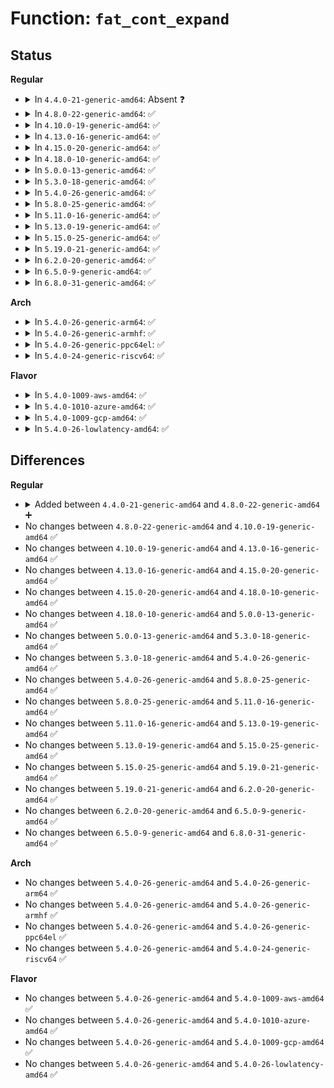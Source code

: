 # Function: <code>fat_cont_expand</code>

## Status
<b>Regular</b>
<ul>
<li>
<details>
<summary>In <code>4.4.0-21-generic-amd64</code>: Absent ❓</summary>

```json
{
  "name": "fat_cont_expand",
  "collision_type": "Unique Static",
  "inline_type": "Full",
  "funcs": [
    {
      "addr": 18446744071581969737,
      "name": "fat_cont_expand",
      "external": false,
      "loc": "fs/fat/file.c:182",
      "file": "fs/fat/file.c",
      "inline": "not declared, inlined",
      "caller_inline": [
        "fs/fat/file.c:fat_setattr"
      ],
      "caller_func": []
    }
  ],
  "symbols": []
}
```
</details>
</li>
<li>
<details>
<summary>In <code>4.8.0-22-generic-amd64</code>: ✅</summary>

```c
int fat_cont_expand(struct inode * inode, loff_t size)
```

```json
{
  "name": "fat_cont_expand",
  "collision_type": "Unique Static",
  "inline_type": "No",
  "funcs": [
    {
      "addr": 18446744071582180080,
      "name": "fat_cont_expand",
      "external": false,
      "loc": "fs/fat/file.c:187",
      "file": "fs/fat/file.c",
      "inline": "seen, unknown",
      "caller_inline": [],
      "caller_func": [
        "fs/fat/file.c:fat_setattr",
        "fs/fat/file.c:fat_fallocate"
      ]
    }
  ],
  "symbols": [
    {
      "addr": 18446744071582180080,
      "name": "fat_cont_expand",
      "section": ".text",
      "bind": "STB_LOCAL",
      "size": 241
    }
  ]
}
```
</details>
</li>
<li>
<details>
<summary>In <code>4.10.0-19-generic-amd64</code>: ✅</summary>

```c
int fat_cont_expand(struct inode * inode, loff_t size)
```

```json
{
  "name": "fat_cont_expand",
  "collision_type": "Unique Static",
  "inline_type": "No",
  "funcs": [
    {
      "addr": 18446744071582269488,
      "name": "fat_cont_expand",
      "external": false,
      "loc": "fs/fat/file.c:187",
      "file": "fs/fat/file.c",
      "inline": "seen, unknown",
      "caller_inline": [],
      "caller_func": [
        "fs/fat/file.c:fat_setattr",
        "fs/fat/file.c:fat_fallocate"
      ]
    }
  ],
  "symbols": [
    {
      "addr": 18446744071582269488,
      "name": "fat_cont_expand",
      "section": ".text",
      "bind": "STB_LOCAL",
      "size": 232
    }
  ]
}
```
</details>
</li>
<li>
<details>
<summary>In <code>4.13.0-16-generic-amd64</code>: ✅</summary>

```c
int fat_cont_expand(struct inode * inode, loff_t size)
```

```json
{
  "name": "fat_cont_expand",
  "collision_type": "Unique Static",
  "inline_type": "No",
  "funcs": [
    {
      "addr": 18446744071582354144,
      "name": "fat_cont_expand",
      "external": false,
      "loc": "fs/fat/file.c:187",
      "file": "fs/fat/file.c",
      "inline": "seen, unknown",
      "caller_inline": [],
      "caller_func": [
        "fs/fat/file.c:fat_setattr",
        "fs/fat/file.c:fat_fallocate"
      ]
    }
  ],
  "symbols": [
    {
      "addr": 18446744071582354144,
      "name": "fat_cont_expand",
      "section": ".text",
      "bind": "STB_LOCAL",
      "size": 234
    }
  ]
}
```
</details>
</li>
<li>
<details>
<summary>In <code>4.15.0-20-generic-amd64</code>: ✅</summary>

```c
int fat_cont_expand(struct inode * inode, loff_t size)
```

```json
{
  "name": "fat_cont_expand",
  "collision_type": "Unique Static",
  "inline_type": "No",
  "funcs": [
    {
      "addr": 18446744071582504944,
      "name": "fat_cont_expand",
      "external": false,
      "loc": "fs/fat/file.c:187",
      "file": "fs/fat/file.c",
      "inline": "seen, unknown",
      "caller_inline": [],
      "caller_func": [
        "fs/fat/file.c:fat_setattr",
        "fs/fat/file.c:fat_fallocate"
      ]
    }
  ],
  "symbols": [
    {
      "addr": 18446744071582504944,
      "name": "fat_cont_expand",
      "section": ".text",
      "bind": "STB_LOCAL",
      "size": 234
    }
  ]
}
```
</details>
</li>
<li>
<details>
<summary>In <code>4.18.0-10-generic-amd64</code>: ✅</summary>

```c
int fat_cont_expand(struct inode * inode, loff_t size)
```

```json
{
  "name": "fat_cont_expand",
  "collision_type": "Unique Static",
  "inline_type": "No",
  "funcs": [
    {
      "addr": 18446744071582696032,
      "name": "fat_cont_expand",
      "external": false,
      "loc": "fs/fat/file.c:187",
      "file": "fs/fat/file.c",
      "inline": "seen, unknown",
      "caller_inline": [],
      "caller_func": [
        "fs/fat/file.c:fat_setattr",
        "fs/fat/file.c:fat_fallocate"
      ]
    }
  ],
  "symbols": [
    {
      "addr": 18446744071582696032,
      "name": "fat_cont_expand",
      "section": ".text",
      "bind": "STB_LOCAL",
      "size": 232
    }
  ]
}
```
</details>
</li>
<li>
<details>
<summary>In <code>5.0.0-13-generic-amd64</code>: ✅</summary>

```c
int fat_cont_expand(struct inode * inode, loff_t size)
```

```json
{
  "name": "fat_cont_expand",
  "collision_type": "Unique Static",
  "inline_type": "No",
  "funcs": [
    {
      "addr": 18446744071582799152,
      "name": "fat_cont_expand",
      "external": false,
      "loc": "fs/fat/file.c:220",
      "file": "fs/fat/file.c",
      "inline": "seen, unknown",
      "caller_inline": [],
      "caller_func": [
        "fs/fat/file.c:fat_setattr",
        "fs/fat/file.c:fat_fallocate"
      ]
    }
  ],
  "symbols": [
    {
      "addr": 18446744071582799152,
      "name": "fat_cont_expand",
      "section": ".text",
      "bind": "STB_LOCAL",
      "size": 214
    }
  ]
}
```
</details>
</li>
<li>
<details>
<summary>In <code>5.3.0-18-generic-amd64</code>: ✅</summary>

```c
int fat_cont_expand(struct inode * inode, loff_t size)
```

```json
{
  "name": "fat_cont_expand",
  "collision_type": "Unique Static",
  "inline_type": "No",
  "funcs": [
    {
      "addr": 18446744071582974048,
      "name": "fat_cont_expand",
      "external": false,
      "loc": "fs/fat/file.c:227",
      "file": "fs/fat/file.c",
      "inline": "seen, unknown",
      "caller_inline": [],
      "caller_func": [
        "fs/fat/file.c:fat_setattr",
        "fs/fat/file.c:fat_fallocate"
      ]
    }
  ],
  "symbols": [
    {
      "addr": 18446744071582974048,
      "name": "fat_cont_expand",
      "section": ".text",
      "bind": "STB_LOCAL",
      "size": 221
    }
  ]
}
```
</details>
</li>
<li>
<details>
<summary>In <code>5.4.0-26-generic-amd64</code>: ✅</summary>

```c
int fat_cont_expand(struct inode * inode, loff_t size)
```

```json
{
  "name": "fat_cont_expand",
  "collision_type": "Unique Static",
  "inline_type": "No",
  "funcs": [
    {
      "addr": 18446744071583080256,
      "name": "fat_cont_expand",
      "external": false,
      "loc": "fs/fat/file.c:227",
      "file": "fs/fat/file.c",
      "inline": "seen, unknown",
      "caller_inline": [],
      "caller_func": [
        "fs/fat/file.c:fat_setattr",
        "fs/fat/file.c:fat_fallocate"
      ]
    }
  ],
  "symbols": [
    {
      "addr": 18446744071583080256,
      "name": "fat_cont_expand",
      "section": ".text",
      "bind": "STB_LOCAL",
      "size": 221
    }
  ]
}
```
</details>
</li>
<li>
<details>
<summary>In <code>5.8.0-25-generic-amd64</code>: ✅</summary>

```c
int fat_cont_expand(struct inode * inode, loff_t size)
```

```json
{
  "name": "fat_cont_expand",
  "collision_type": "Unique Static",
  "inline_type": "No",
  "funcs": [
    {
      "addr": 18446744071583398960,
      "name": "fat_cont_expand",
      "external": false,
      "loc": "fs/fat/file.c:216",
      "file": "fs/fat/file.c",
      "inline": "seen, unknown",
      "caller_inline": [],
      "caller_func": [
        "fs/fat/file.c:fat_setattr",
        "fs/fat/file.c:fat_fallocate"
      ]
    }
  ],
  "symbols": [
    {
      "addr": 18446744071583398960,
      "name": "fat_cont_expand",
      "section": ".text",
      "bind": "STB_LOCAL",
      "size": 221
    }
  ]
}
```
</details>
</li>
<li>
<details>
<summary>In <code>5.11.0-16-generic-amd64</code>: ✅</summary>

```c
int fat_cont_expand(struct inode * inode, loff_t size)
```

```json
{
  "name": "fat_cont_expand",
  "collision_type": "Unique Static",
  "inline_type": "No",
  "funcs": [
    {
      "addr": 18446744071583514496,
      "name": "fat_cont_expand",
      "external": false,
      "loc": "fs/fat/file.c:216",
      "file": "fs/fat/file.c",
      "inline": "seen, unknown",
      "caller_inline": [],
      "caller_func": [
        "fs/fat/file.c:fat_setattr",
        "fs/fat/file.c:fat_fallocate"
      ]
    }
  ],
  "symbols": [
    {
      "addr": 18446744071583514496,
      "name": "fat_cont_expand",
      "section": ".text",
      "bind": "STB_LOCAL",
      "size": 221
    }
  ]
}
```
</details>
</li>
<li>
<details>
<summary>In <code>5.13.0-19-generic-amd64</code>: ✅</summary>

```c
int fat_cont_expand(struct inode * inode, loff_t size)
```

```json
{
  "name": "fat_cont_expand",
  "collision_type": "Unique Static",
  "inline_type": "No",
  "funcs": [
    {
      "addr": 18446744071583537392,
      "name": "fat_cont_expand",
      "external": false,
      "loc": "fs/fat/file.c:216",
      "file": "fs/fat/file.c",
      "inline": "seen, unknown",
      "caller_inline": [],
      "caller_func": [
        "fs/fat/file.c:fat_setattr",
        "fs/fat/file.c:fat_fallocate"
      ]
    }
  ],
  "symbols": [
    {
      "addr": 18446744071583537392,
      "name": "fat_cont_expand",
      "section": ".text",
      "bind": "STB_LOCAL",
      "size": 221
    }
  ]
}
```
</details>
</li>
<li>
<details>
<summary>In <code>5.15.0-25-generic-amd64</code>: ✅</summary>

```c
int fat_cont_expand(struct inode * inode, loff_t size)
```

```json
{
  "name": "fat_cont_expand",
  "collision_type": "Unique Static",
  "inline_type": "No",
  "funcs": [
    {
      "addr": 18446744071583895248,
      "name": "fat_cont_expand",
      "external": false,
      "loc": "fs/fat/file.c:216",
      "file": "fs/fat/file.c",
      "inline": "seen, unknown",
      "caller_inline": [],
      "caller_func": [
        "fs/fat/file.c:fat_setattr",
        "fs/fat/file.c:fat_fallocate"
      ]
    }
  ],
  "symbols": [
    {
      "addr": 18446744071583895248,
      "name": "fat_cont_expand",
      "section": ".text",
      "bind": "STB_LOCAL",
      "size": 221
    }
  ]
}
```
</details>
</li>
<li>
<details>
<summary>In <code>5.19.0-21-generic-amd64</code>: ✅</summary>

```c
int fat_cont_expand(struct inode * inode, loff_t size)
```

```json
{
  "name": "fat_cont_expand",
  "collision_type": "Unique Static",
  "inline_type": "No",
  "funcs": [
    {
      "addr": 18446744071584471696,
      "name": "fat_cont_expand",
      "external": false,
      "loc": "fs/fat/file.c:216",
      "file": "fs/fat/file.c",
      "inline": "seen, unknown",
      "caller_inline": [],
      "caller_func": [
        "fs/fat/file.c:fat_setattr",
        "fs/fat/file.c:fat_fallocate"
      ]
    }
  ],
  "symbols": [
    {
      "addr": 18446744071584471696,
      "name": "fat_cont_expand",
      "section": ".text",
      "bind": "STB_LOCAL",
      "size": 236
    }
  ]
}
```
</details>
</li>
<li>
<details>
<summary>In <code>6.2.0-20-generic-amd64</code>: ✅</summary>

```c
int fat_cont_expand(struct inode * inode, loff_t size)
```

```json
{
  "name": "fat_cont_expand",
  "collision_type": "Unique Static",
  "inline_type": "No",
  "funcs": [
    {
      "addr": 18446744071585135360,
      "name": "fat_cont_expand",
      "external": false,
      "loc": "fs/fat/file.c:217",
      "file": "fs/fat/file.c",
      "inline": "seen, unknown",
      "caller_inline": [],
      "caller_func": [
        "fs/fat/file.c:fat_setattr",
        "fs/fat/file.c:fat_fallocate"
      ]
    }
  ],
  "symbols": [
    {
      "addr": 18446744071585135360,
      "name": "fat_cont_expand",
      "section": ".text",
      "bind": "STB_LOCAL",
      "size": 236
    }
  ]
}
```
</details>
</li>
<li>
<details>
<summary>In <code>6.5.0-9-generic-amd64</code>: ✅</summary>

```c
int fat_cont_expand(struct inode * inode, loff_t size)
```

```json
{
  "name": "fat_cont_expand",
  "collision_type": "Unique Static",
  "inline_type": "No",
  "funcs": [
    {
      "addr": 18446744071585364704,
      "name": "fat_cont_expand",
      "external": false,
      "loc": "fs/fat/file.c:217",
      "file": "fs/fat/file.c",
      "inline": "seen, unknown",
      "caller_inline": [],
      "caller_func": [
        "fs/fat/file.c:fat_setattr",
        "fs/fat/file.c:fat_fallocate"
      ]
    }
  ],
  "symbols": [
    {
      "addr": 18446744071585364704,
      "name": "fat_cont_expand",
      "section": ".text",
      "bind": "STB_LOCAL",
      "size": 236
    }
  ]
}
```
</details>
</li>
<li>
<details>
<summary>In <code>6.8.0-31-generic-amd64</code>: ✅</summary>

```c
int fat_cont_expand(struct inode * inode, loff_t size)
```

```json
{
  "name": "fat_cont_expand",
  "collision_type": "Unique Static",
  "inline_type": "No",
  "funcs": [
    {
      "addr": 18446744071585599440,
      "name": "fat_cont_expand",
      "external": false,
      "loc": "fs/fat/file.c:217",
      "file": "fs/fat/file.c",
      "inline": "seen, unknown",
      "caller_inline": [],
      "caller_func": [
        "fs/fat/file.c:fat_setattr",
        "fs/fat/file.c:fat_fallocate"
      ]
    }
  ],
  "symbols": [
    {
      "addr": 18446744071585599440,
      "name": "fat_cont_expand",
      "section": ".text",
      "bind": "STB_LOCAL",
      "size": 236
    }
  ]
}
```
</details>
</li>
</ul>
<b>Arch</b>
<ul>
<li>
<details>
<summary>In <code>5.4.0-26-generic-arm64</code>: ✅</summary>

```c
int fat_cont_expand(struct inode * inode, loff_t size)
```

```json
{
  "name": "fat_cont_expand",
  "collision_type": "Unique Static",
  "inline_type": "No",
  "funcs": [
    {
      "addr": 18446603336494785320,
      "name": "fat_cont_expand",
      "external": false,
      "loc": "fs/fat/file.c:227",
      "file": "fs/fat/file.c",
      "inline": "seen, unknown",
      "caller_inline": [],
      "caller_func": [
        "fs/fat/file.c:fat_setattr",
        "fs/fat/file.c:fat_fallocate"
      ]
    }
  ],
  "symbols": [
    {
      "addr": 18446603336494785320,
      "name": "fat_cont_expand",
      "section": ".text",
      "bind": "STB_LOCAL",
      "size": 280
    }
  ]
}
```
</details>
</li>
<li>
<details>
<summary>In <code>5.4.0-26-generic-armhf</code>: ✅</summary>

```c
int fat_cont_expand(struct inode * inode, loff_t size)
```

```json
{
  "name": "fat_cont_expand",
  "collision_type": "Unique Static",
  "inline_type": "No",
  "funcs": [
    {
      "addr": 3228205588,
      "name": "fat_cont_expand",
      "external": false,
      "loc": "fs/fat/file.c:227",
      "file": "fs/fat/file.c",
      "inline": "seen, unknown",
      "caller_inline": [],
      "caller_func": [
        "fs/fat/file.c:fat_setattr",
        "fs/fat/file.c:fat_fallocate"
      ]
    }
  ],
  "symbols": [
    {
      "addr": 3228205588,
      "name": "fat_cont_expand",
      "section": ".text",
      "bind": "STB_LOCAL",
      "size": 276
    }
  ]
}
```
</details>
</li>
<li>
<details>
<summary>In <code>5.4.0-26-generic-ppc64el</code>: ✅</summary>

```c
int fat_cont_expand(struct inode * inode, loff_t size)
```

```json
{
  "name": "fat_cont_expand",
  "collision_type": "Unique Static",
  "inline_type": "No",
  "funcs": [
    {
      "addr": 13835058055288619680,
      "name": "fat_cont_expand",
      "external": false,
      "loc": "fs/fat/file.c:227",
      "file": "fs/fat/file.c",
      "inline": "seen, unknown",
      "caller_inline": [],
      "caller_func": [
        "fs/fat/file.c:fat_setattr",
        "fs/fat/file.c:fat_fallocate"
      ]
    }
  ],
  "symbols": [
    {
      "addr": 13835058055288619680,
      "name": "fat_cont_expand",
      "section": ".text",
      "bind": "STB_LOCAL",
      "size": 436
    }
  ]
}
```
</details>
</li>
<li>
<details>
<summary>In <code>5.4.0-24-generic-riscv64</code>: ✅</summary>

```c
int fat_cont_expand(struct inode * inode, loff_t size)
```

```json
{
  "name": "fat_cont_expand",
  "collision_type": "Unique Static",
  "inline_type": "No",
  "funcs": [
    {
      "addr": 18446743936274117078,
      "name": "fat_cont_expand",
      "external": false,
      "loc": "fs/fat/file.c:227",
      "file": "fs/fat/file.c",
      "inline": "seen, unknown",
      "caller_inline": [],
      "caller_func": [
        "fs/fat/file.c:fat_setattr",
        "fs/fat/file.c:fat_fallocate"
      ]
    }
  ],
  "symbols": [
    {
      "addr": 18446743936274117078,
      "name": "fat_cont_expand",
      "section": ".text",
      "bind": "STB_LOCAL",
      "size": 206
    }
  ]
}
```
</details>
</li>
</ul>
<b>Flavor</b>
<ul>
<li>
<details>
<summary>In <code>5.4.0-1009-aws-amd64</code>: ✅</summary>

```c
int fat_cont_expand(struct inode * inode, loff_t size)
```

```json
{
  "name": "fat_cont_expand",
  "collision_type": "Unique Static",
  "inline_type": "No",
  "funcs": [
    {
      "addr": 18446744071583048992,
      "name": "fat_cont_expand",
      "external": false,
      "loc": "fs/fat/file.c:227",
      "file": "fs/fat/file.c",
      "inline": "seen, unknown",
      "caller_inline": [],
      "caller_func": [
        "fs/fat/file.c:fat_setattr",
        "fs/fat/file.c:fat_fallocate"
      ]
    }
  ],
  "symbols": [
    {
      "addr": 18446744071583048992,
      "name": "fat_cont_expand",
      "section": ".text",
      "bind": "STB_LOCAL",
      "size": 221
    }
  ]
}
```
</details>
</li>
<li>
<details>
<summary>In <code>5.4.0-1010-azure-amd64</code>: ✅</summary>

```c
int fat_cont_expand(struct inode * inode, loff_t size)
```

```json
{
  "name": "fat_cont_expand",
  "collision_type": "Unique Static",
  "inline_type": "No",
  "funcs": [
    {
      "addr": 18446744071582986144,
      "name": "fat_cont_expand",
      "external": false,
      "loc": "fs/fat/file.c:227",
      "file": "fs/fat/file.c",
      "inline": "seen, unknown",
      "caller_inline": [],
      "caller_func": [
        "fs/fat/file.c:fat_setattr",
        "fs/fat/file.c:fat_fallocate"
      ]
    }
  ],
  "symbols": [
    {
      "addr": 18446744071582986144,
      "name": "fat_cont_expand",
      "section": ".text",
      "bind": "STB_LOCAL",
      "size": 221
    }
  ]
}
```
</details>
</li>
<li>
<details>
<summary>In <code>5.4.0-1009-gcp-amd64</code>: ✅</summary>

```c
int fat_cont_expand(struct inode * inode, loff_t size)
```

```json
{
  "name": "fat_cont_expand",
  "collision_type": "Unique Static",
  "inline_type": "No",
  "funcs": [
    {
      "addr": 18446744071583037600,
      "name": "fat_cont_expand",
      "external": false,
      "loc": "fs/fat/file.c:227",
      "file": "fs/fat/file.c",
      "inline": "seen, unknown",
      "caller_inline": [],
      "caller_func": [
        "fs/fat/file.c:fat_setattr",
        "fs/fat/file.c:fat_fallocate"
      ]
    }
  ],
  "symbols": [
    {
      "addr": 18446744071583037600,
      "name": "fat_cont_expand",
      "section": ".text",
      "bind": "STB_LOCAL",
      "size": 221
    }
  ]
}
```
</details>
</li>
<li>
<details>
<summary>In <code>5.4.0-26-lowlatency-amd64</code>: ✅</summary>

```c
int fat_cont_expand(struct inode * inode, loff_t size)
```

```json
{
  "name": "fat_cont_expand",
  "collision_type": "Unique Static",
  "inline_type": "No",
  "funcs": [
    {
      "addr": 18446744071583126736,
      "name": "fat_cont_expand",
      "external": false,
      "loc": "fs/fat/file.c:227",
      "file": "fs/fat/file.c",
      "inline": "seen, unknown",
      "caller_inline": [],
      "caller_func": [
        "fs/fat/file.c:fat_setattr",
        "fs/fat/file.c:fat_fallocate"
      ]
    }
  ],
  "symbols": [
    {
      "addr": 18446744071583126736,
      "name": "fat_cont_expand",
      "section": ".text",
      "bind": "STB_LOCAL",
      "size": 221
    }
  ]
}
```
</details>
</li>
</ul>

## Differences
<b>Regular</b>
<ul>
<li>
<details>
<summary>Added between <code>4.4.0-21-generic-amd64</code> and <code>4.8.0-22-generic-amd64</code> ➕</summary>

```c
int fat_cont_expand(struct inode * inode, loff_t size)
```
</details>
</li>
<li>
No changes between <code>4.8.0-22-generic-amd64</code> and <code>4.10.0-19-generic-amd64</code> ✅
</li>
<li>
No changes between <code>4.10.0-19-generic-amd64</code> and <code>4.13.0-16-generic-amd64</code> ✅
</li>
<li>
No changes between <code>4.13.0-16-generic-amd64</code> and <code>4.15.0-20-generic-amd64</code> ✅
</li>
<li>
No changes between <code>4.15.0-20-generic-amd64</code> and <code>4.18.0-10-generic-amd64</code> ✅
</li>
<li>
No changes between <code>4.18.0-10-generic-amd64</code> and <code>5.0.0-13-generic-amd64</code> ✅
</li>
<li>
No changes between <code>5.0.0-13-generic-amd64</code> and <code>5.3.0-18-generic-amd64</code> ✅
</li>
<li>
No changes between <code>5.3.0-18-generic-amd64</code> and <code>5.4.0-26-generic-amd64</code> ✅
</li>
<li>
No changes between <code>5.4.0-26-generic-amd64</code> and <code>5.8.0-25-generic-amd64</code> ✅
</li>
<li>
No changes between <code>5.8.0-25-generic-amd64</code> and <code>5.11.0-16-generic-amd64</code> ✅
</li>
<li>
No changes between <code>5.11.0-16-generic-amd64</code> and <code>5.13.0-19-generic-amd64</code> ✅
</li>
<li>
No changes between <code>5.13.0-19-generic-amd64</code> and <code>5.15.0-25-generic-amd64</code> ✅
</li>
<li>
No changes between <code>5.15.0-25-generic-amd64</code> and <code>5.19.0-21-generic-amd64</code> ✅
</li>
<li>
No changes between <code>5.19.0-21-generic-amd64</code> and <code>6.2.0-20-generic-amd64</code> ✅
</li>
<li>
No changes between <code>6.2.0-20-generic-amd64</code> and <code>6.5.0-9-generic-amd64</code> ✅
</li>
<li>
No changes between <code>6.5.0-9-generic-amd64</code> and <code>6.8.0-31-generic-amd64</code> ✅
</li>
</ul>
<b>Arch</b>
<ul>
<li>
No changes between <code>5.4.0-26-generic-amd64</code> and <code>5.4.0-26-generic-arm64</code> ✅
</li>
<li>
No changes between <code>5.4.0-26-generic-amd64</code> and <code>5.4.0-26-generic-armhf</code> ✅
</li>
<li>
No changes between <code>5.4.0-26-generic-amd64</code> and <code>5.4.0-26-generic-ppc64el</code> ✅
</li>
<li>
No changes between <code>5.4.0-26-generic-amd64</code> and <code>5.4.0-24-generic-riscv64</code> ✅
</li>
</ul>
<b>Flavor</b>
<ul>
<li>
No changes between <code>5.4.0-26-generic-amd64</code> and <code>5.4.0-1009-aws-amd64</code> ✅
</li>
<li>
No changes between <code>5.4.0-26-generic-amd64</code> and <code>5.4.0-1010-azure-amd64</code> ✅
</li>
<li>
No changes between <code>5.4.0-26-generic-amd64</code> and <code>5.4.0-1009-gcp-amd64</code> ✅
</li>
<li>
No changes between <code>5.4.0-26-generic-amd64</code> and <code>5.4.0-26-lowlatency-amd64</code> ✅
</li>
</ul>

